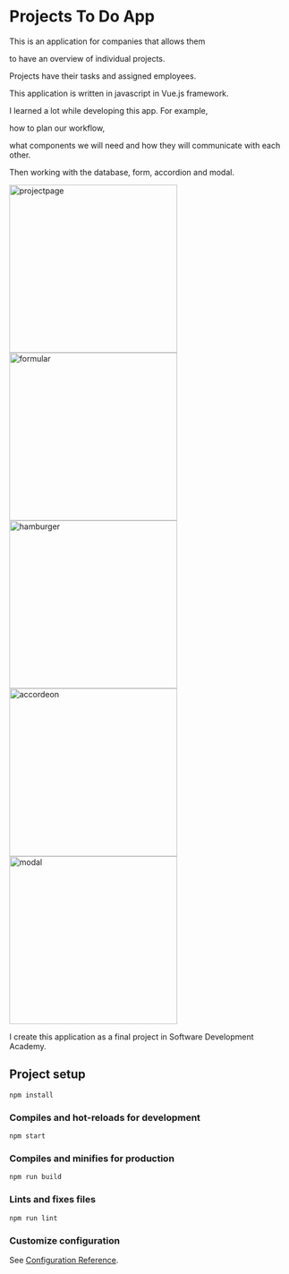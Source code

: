 # Projects To Do App

This is an application for companies that allows them 

to have an overview of individual projects. 

Projects have their tasks and assigned employees.

This application is written in javascript in Vue.js framework.

 
I learned a lot while developing this app. For example, 

how to plan our workflow, 

what components we will need and how they will communicate with each other. 

Then working with the database, form, accordion and modal.


<img width="300" alt="projectpage" src="https://user-images.githubusercontent.com/121693001/217099885-4849cd45-7743-4cc4-8e7e-66523c5abc87.png">
<img width="300" alt="formular" src="https://user-images.githubusercontent.com/121693001/217099912-2f5e43b6-7312-42cb-8be0-37021e8dd612.png">
<img width="300" alt="hamburger" src="https://user-images.githubusercontent.com/121693001/217100010-29e257cd-a421-45ce-9e8d-713424e71452.png">
<img width="300" alt="accordeon" src="https://user-images.githubusercontent.com/121693001/217099930-6e363186-6766-4d7f-8fa4-dc0de09d8bf7.png">
<img width="300" alt="modal" src="https://user-images.githubusercontent.com/121693001/217100073-57ee2b77-d759-4c1f-a782-e901666009ff.png">



I create this application as a final project in Software Development Academy.  



## Project setup
```
npm install
```

### Compiles and hot-reloads for development
```
npm start
```

### Compiles and minifies for production
```
npm run build
```

### Lints and fixes files
```
npm run lint
```

### Customize configuration
See [Configuration Reference](https://cli.vuejs.org/config/).

